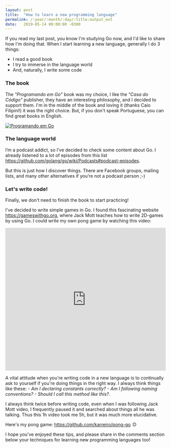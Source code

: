 ```yaml
---
layout: post
title:  "How to learn a new programming language"
permalink: /:year/:month/:day/:title:output_ext
date:   2019-05-14 00:00:00 -0300
---
```


If you read my last post, you know I'm studying Go now, and I'd like to share how I'm doing that. When I start learning a new language, generally I do 3 things:
- I read a good book
- I try to immerse in the language world
- And, naturally, I write some code


### The book

The _"Programando em Go"_ book was my choice, I like the _"Casa do Código"_ publisher, they have an interesting philosophy, and I decided to support them. I'm in the middle of the book and loving it (thanks Caio Filipini!) it was the right choice. But, if you don't speak Portuguese, you can find great books in English.

[![Programando em Go](/assets/google-go-book.jpg "Programando em Go")](https://www.casadocodigo.com.br/products/livro-google-go)


### The language world

I’m a podcast addict, so I’ve decided to check some content about Go. I already listened to a lot of episodes from this list https://github.com/golang/go/wiki/Podcasts#podcast-episodes.

But this is just how I discover things. There are Facebook groups, mailing lists, and many other alternatives if you’re not a podcast person ;-)

### Let's write code!

Finally, we don't need to finish the book to start practicing!

I've decided to write simple games in Go. I found this fascinating website https://gameswithgo.org, where Jack Mott teaches how to write 2D-games by using Go. I could write my own pong game by watching this video:

<iframe width="100%" height="450" src="https://www.youtube.com/embed/4RAwgmLjdCs" frameborder="0" allow="accelerometer; autoplay; encrypted-media; gyroscope; picture-in-picture" allowfullscreen></iframe>

A vital attitude when you're writing code in a new language is to continually ask to yourself if you're doing things in the right way. I always think things like these: _- Am I declaring constants correctly? - Am I following naming conventions? - Should I call this method like this?_.

I always think twice before writing code, even when I was following Jack Mott video, I frequently paused it and searched about things all he was talking. Thus this 1h video took me 5h, but it was much more elucidative.

Here's my pong game: https://github.com/karreiro/pong-go :D

I hope you've enjoyed these tips, and please share in the comments section below your techniques for learning new programming languages too!
